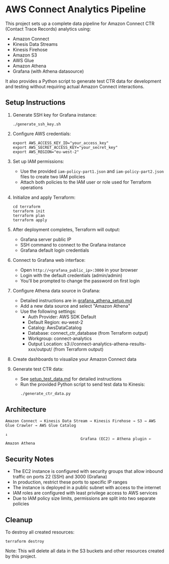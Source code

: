 # AWS Connect Analytics Pipeline

This project sets up a complete data pipeline for Amazon Connect CTR (Contact Trace Records) analytics using:
- Amazon Connect
- Kinesis Data Streams
- Kinesis Firehose
- Amazon S3
- AWS Glue
- Amazon Athena
- Grafana (with Athena datasource)

It also provides a Python script to generate test CTR data for development and testing without requiring actual Amazon Connect interactions.

## Setup Instructions

1. Generate SSH key for Grafana instance:
   ```
   ./generate_ssh_key.sh
   ```

2. Configure AWS credentials:
   ```
   export AWS_ACCESS_KEY_ID="your_access_key"
   export AWS_SECRET_ACCESS_KEY="your_secret_key"
   export AWS_REGION="eu-west-2"
   ```
   
3. Set up IAM permissions:
   - Use the provided `iam-policy-part1.json` and `iam-policy-part2.json` files to create two IAM policies
   - Attach both policies to the IAM user or role used for Terraform operations

4. Initialize and apply Terraform:
   ```
   cd terraform
   terraform init
   terraform plan
   terraform apply
   ```

5. After deployment completes, Terraform will output:
   - Grafana server public IP
   - SSH command to connect to the Grafana instance
   - Grafana default login credentials

6. Connect to Grafana web interface:
   - Open `http://<grafana_public_ip>:3000` in your browser
   - Login with the default credentials (admin/admin)
   - You'll be prompted to change the password on first login

7. Configure Athena data source in Grafana:
   - Detailed instructions are in [grafana_athena_setup.md](grafana_athena_setup.md)
   - Add a new data source and select "Amazon Athena"
   - Use the following settings:
     - Auth Provider: AWS SDK Default
     - Default Region: eu-west-2
     - Catalog: AwsDataCatalog
     - Database: connect_ctr_database (from Terraform output)
     - Workgroup: connect-analytics
     - Output Location: s3://connect-analytics-athena-results-xxx/output/ (from Terraform output)

8. Create dashboards to visualize your Amazon Connect data

9. Generate test CTR data:
   - See [setup_test_data.md](setup_test_data.md) for detailed instructions
   - Run the provided Python script to send test data to Kinesis:
     ```bash
     ./generate_ctr_data.py
     ```

## Architecture

```
Amazon Connect → Kinesis Data Stream → Kinesis Firehose → S3 → AWS Glue Crawler → AWS Glue Catalog
                                                                                       ↓
                                 Grafana (EC2) ← Athena plugin ← Amazon Athena
```

## Security Notes

- The EC2 instance is configured with security groups that allow inbound traffic on ports 22 (SSH) and 3000 (Grafana)
- In production, restrict these ports to specific IP ranges
- The instance is deployed in a public subnet with access to the internet
- IAM roles are configured with least privilege access to AWS services
- Due to IAM policy size limits, permissions are split into two separate policies

## Cleanup

To destroy all created resources:
```
terraform destroy
```

Note: This will delete all data in the S3 buckets and other resources created by this project.